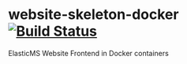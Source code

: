 # website-skeleton-docker [![Build Status](https://travis-ci.org/ems-project/website-skeleton-docker.svg?branch=master)](https://travis-ci.org/ems-project/website-skeleton-docker)

ElasticMS Website Frontend in Docker containers
